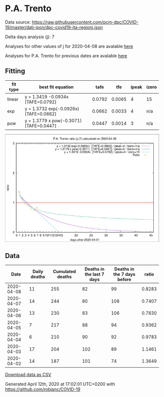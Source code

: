 # P.A. Trento

Data source: https://raw.githubusercontent.com/pcm-dpc/COVID-19/master/dati-json/dpc-covid19-ita-regioni.json

Delta days analysis (j): 7

Analyses for other values of j for 2020-04-08 are avalable [here](../2020-04-08/README.md)

Analyses for P.A. Trento for previous dates are avalable [here](../README.md)

## Fitting 
|fit type|best fit equation|tafe|tfe|ipeak|izero|
|-------|-----|--------|------|---|---|
|linear|y = 1.3419 -0.0934x  [TAFE=0.0792]|0.0792|0.0065|4|15|
|exp|y = 1.3732 exp(-0.0926x)  [TAFE=0.0662]|0.0662|0.0033|4|n/a|
|pow|y = 1.3779 x pow(-0.3071)  [TAFE=0.0447]|0.0447|0.0014|3|n/a|

![Plot](COVID-19_p.a._trento_j7_2020-04-08.png)

## Data
|Date|Daily deaths|Cumulated deaths|Deaths in the last 7 days|Deaths in the 7 days before|ratio|
|----|----------|-----------|-------|--------------------|-----|
|2020-04-08|11|255|82|99|0.8283|
|2020-04-07|14|244|80|108|0.7407|
|2020-04-06|13|230|83|106|0.7830|
|2020-04-05|7|217|88|94|0.9362|
|2020-04-04|6|210|90|92|0.9783|
|2020-04-03|17|204|102|89|1.1461|
|2020-04-02|14|187|101|74|1.3649|

[Download data as CSV](COVID-19_p.a._trento_j7_2020-04-08.csv)

Generated April 12th, 2020 at 17:02:01 UTC+0200 with https://github.com/robianc/COVID-19
